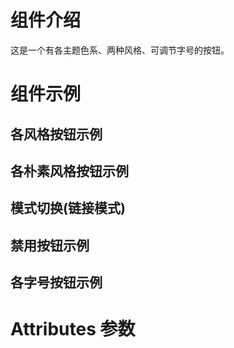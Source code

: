 <script setup>
    import demo1 from "./demo1.vue"
    import demo2 from "./demo2.vue"
    import demo3 from "./demo3.vue"
    import demo4 from "./demo4.vue"
    import demo5 from "./demo5.vue"
    import Attributes from "./Attributes.vue"
</script>


# 组件介绍

这是一个有各主题色系、两种风格、可调节字号的按钮。

# 组件示例

## 各风格按钮示例

<preview-box>
        <demo1 />
        <preview  comName="button" demoName="demo1" />
</preview-box>


## 各朴素风格按钮示例


<preview-box>
<demo2 />
<preview  comName="button" demoName="demo2" />
</preview-box>

## 模式切换(链接模式)

<preview-box>
<demo5 />
<preview comName="button" demoName="demo5" />
</preview-box>

## 禁用按钮示例

<preview-box>
<demo3 />
<preview comName="button" demoName="demo3" />
</preview-box>

## 各字号按钮示例

<preview-box>
<demo4 />
<preview comName="button" demoName="demo4" />
</preview-box>



# Attributes 参数
<Attributes />




